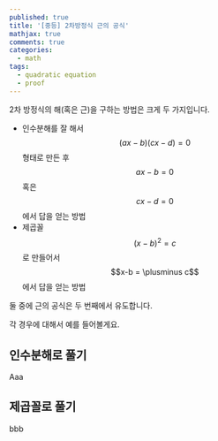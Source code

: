 ```yaml
---
published: true
title: '[중등] 2차방정식 근의 공식'
mathjax: true
comments: true
categories:
  - math
tags:
  - quadratic equation
  - proof
---
```

2차 방정식의 해(혹은 근)을 구하는 방법은 크게 두 가지입니다.
- 인수분해를 잘 해서 $$(ax-b)(cx-d) = 0$$ 형태로 만든 후 $$ax-b=0$$ 혹은 $$cx-d=0$$에서 답을 얻는 방법
- 제곱꼴 $$(x-b)^2 = c$$ 로 만들어서 $$x-b = \plusminus c$$ 에서 답을 얻는 방법

둘 중에 근의 공식은 두 번째에서 유도합니다.

각 경우에 대해서 예를 들어볼게요.

인수분해로 풀기
-----------

Aaa

제곱꼴로 풀기
----------

bbb
